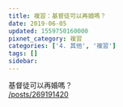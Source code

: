 ```yaml
---
title: 複習：基督徒可以再婚嗎？
date: 2019-06-05
updated: 1559750160000
pixnet_category: 複習
categories: ['4. 其他', '複習']
tags: []
sidebar: 
---
```


<p>基督徒可以再婚嗎？<br/>
<a href="/posts/269191420" target="_blank">/posts/269191420</a></p>
<p> </p>
